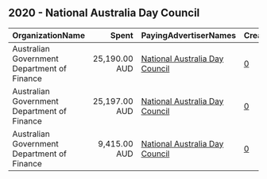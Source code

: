 ## 2020 - National Australia Day Council 
|OrganizationName|Spent|PayingAdvertiserNames|CreativeUrls|Impressions|Genders|AgeBrackets|CountryCodes|BillingAddresses|CandidateBallotInformation|
|:---|---:|:---|:---|---:|:---|:---|:---|:---|:---|
|Australian Government Department of Finance|25,190.00 AUD|[National Australia Day Council](2020/National_Australia_Day_Council.md)|[0](https://www.snap.com/political-ads/asset/950488d9b7aaba077a298bf2bfc529c5a79254b1663b3122bbea7ee5edb473b8?mediaType=mp4)|10,254,787||18+|australia|"100 Chalmers Street,Surry Hills,2010,AU"||
|Australian Government Department of Finance|25,197.00 AUD|[National Australia Day Council](2020/National_Australia_Day_Council.md)|[0](https://www.snap.com/political-ads/asset/15d60b6119bb41ef15b3b0f5240e3182f4adb75089592adfa6438c42d9cb4426?mediaType=mp4)|10,567,943||18+|australia|"100 Chalmers Street,Surry Hills,2010,AU"||
|Australian Government Department of Finance|9,415.00 AUD|[National Australia Day Council](2020/National_Australia_Day_Council.md)|[0](https://www.snap.com/political-ads/asset/77ab12e41d828d8768317c0c227e724e21167874915b4709bf98d03f51c12e87?mediaType=mp4)|3,966,272||18+|australia|"100 Chalmers Street,Surry Hills,2010,AU"||
